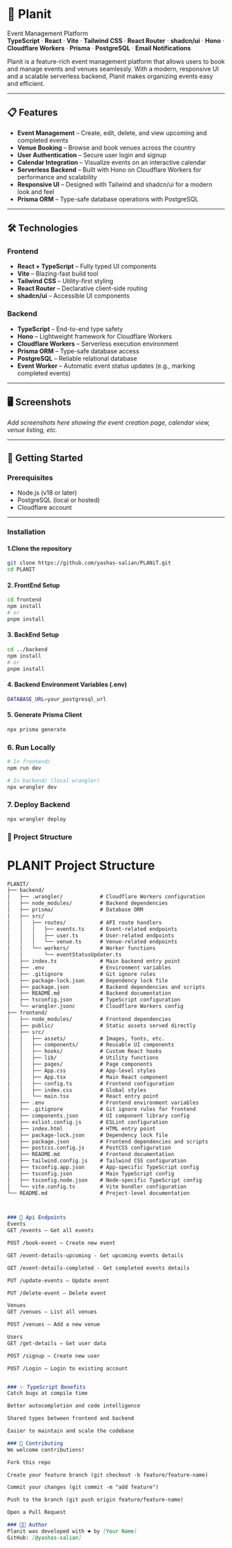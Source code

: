 # 🚀 Planit  
Event Management Platform  
**TypeScript** · **React** · **Vite** · **Tailwind CSS** · **React Router** · **shadcn/ui** · **Hono** · **Cloudflare Workers** · **Prisma** · **PostgreSQL** · **Email Notifications**

Planit is a feature-rich event management platform that allows users to book and manage events and venues seamlessly. With a modern, responsive UI and a scalable serverless backend, Planit makes organizing events easy and efficient.

---

## 📋 Features

- **Event Management** – Create, edit, delete, and view upcoming and completed events
- **Venue Booking** – Browse and book venues across the country
- **User Authentication** – Secure user login and signup
- **Calendar Integration** – Visualize events on an interactive calendar
- **Serverless Backend** – Built with Hono on Cloudflare Workers for performance and scalability
- **Responsive UI** – Designed with Tailwind and shadcn/ui for a modern look and feel
- **Prisma ORM** – Type-safe database operations with PostgreSQL

---

## 🛠️ Technologies

### **Frontend**
- **React + TypeScript** – Fully typed UI components
- **Vite** – Blazing-fast build tool
- **Tailwind CSS** – Utility-first styling
- **React Router** – Declarative client-side routing
- **shadcn/ui** – Accessible UI components

### **Backend**
- **TypeScript** – End-to-end type safety
- **Hono** – Lightweight framework for Cloudflare Workers
- **Cloudflare Workers** – Serverless execution environment
- **Prisma ORM** – Type-safe database access
- **PostgreSQL** – Reliable relational database
- **Event Worker** – Automatic event status updates (e.g., marking completed events)

---

## 🖥️ Screenshots
_Add screenshots here showing the event creation page, calendar view, venue listing, etc._

---

## 🚀 Getting Started

### Prerequisites

- Node.js (v18 or later)
- PostgreSQL (local or hosted)
- Cloudflare account

---

### Installation

#### 1.Clone the repository
```bash
git clone https://github.com/yashas-salian/PLANiT.git
cd PLANIT
```

#### 2. FrontEnd Setup
```bash
cd frontend
npm install
# or
pnpm install
```
#### 3. BackEnd Setup
```bash
cd ../backend
npm install
# or
pnpm install
```
#### 4. Backend Environment Variables (.env)
```bash
DATABASE_URL=your_postgresql_url
```

#### 5. Generate Prisma Client
```bash
npx prisma generate
```
### 6. Run Locally
```bash
# In frontend/
npm run dev

# In backend/ (local wrangler)
npx wrangler dev
```

### 7. Deploy Backend
```bash 
npx wrangler deploy
```



### 🧩 Project Structure
# PLANIT Project Structure

```markdown
PLANIT/
├── backend/
│   ├── .wrangler/            # Cloudflare Workers configuration
│   ├── node_modules/         # Backend dependencies
│   ├── prisma/               # Database ORM
│   ├── src/
│   │   ├── routes/           # API route handlers
│   │   │   ├── events.ts     # Event-related endpoints
│   │   │   ├── user.ts       # User-related endpoints
│   │   │   └── venue.ts      # Venue-related endpoints
│   │   └── workers/          # Worker functions
│   │       └── eventStatusUpdater.ts
│   ├── index.ts              # Main backend entry point
│   ├── .env                  # Environment variables
│   ├── .gitignore            # Git ignore rules
│   ├── package-lock.json     # Dependency lock file
│   ├── package.json          # Backend dependencies and scripts
│   ├── README.md             # Backend documentation
│   ├── tsconfig.json         # TypeScript configuration
│   └── wrangler.jsonc        # Cloudflare Workers config
├── frontend/
│   ├── node_modules/         # Frontend dependencies
│   ├── public/               # Static assets served directly
│   ├── src/
│   │   ├── assets/           # Images, fonts, etc.
│   │   ├── components/       # Reusable UI components
│   │   ├── hooks/            # Custom React hooks
│   │   ├── lib/              # Utility functions
│   │   ├── pages/            # Page components
│   │   ├── App.css           # App-level styles
│   │   ├── App.tsx           # Main React component
│   │   ├── config.ts         # Frontend configuration
│   │   ├── index.css         # Global styles
│   │   └── main.tsx          # React entry point
│   ├── .env                  # Frontend environment variables
│   ├── .gitignore            # Git ignore rules for frontend
│   ├── components.json       # UI component library config
│   ├── eslint.config.js      # ESLint configuration
│   ├── index.html            # HTML entry point
│   ├── package-lock.json     # Dependency lock file
│   ├── package.json          # Frontend dependencies and scripts
│   ├── postcss.config.js     # PostCSS configuration
│   ├── README.md             # Frontend documentation
│   ├── tailwind.config.js    # Tailwind CSS configuration
│   ├── tsconfig.app.json     # App-specific TypeScript config
│   ├── tsconfig.json         # Main TypeScript config
│   ├── tsconfig.node.json    # Node-specific TypeScript config
│   └── vite.config.ts        # Vite bundler configuration
└── README.md                 # Project-level documentation



### 🔄 Api Endpoints
Events
GET /events – Get all events

POST /book-event – Create new event

GET /event-details-upcoming - Get upcoming events details

GET /event-details-completed - Get completed events details

PUT /update-events – Update event

PUT /delete-event – Delete event

Venues
GET /venues – List all venues

POST /venues – Add a new venue

Users
GET /get-details – Get user data

POST /signup – Create new user

POST /Login – Login to existing account


### ✨ TypeScript Benefits
Catch bugs at compile time

Better autocompletion and code intelligence

Shared types between frontend and backend

Easier to maintain and scale the codebase

### 🤝 Contributing
We welcome contributions!

Fork this repo

Create your feature branch (git checkout -b feature/feature-name)

Commit your changes (git commit -m "add feature")

Push to the branch (git push origin feature/feature-name)

Open a Pull Request

### 👨‍💻 Author
Planit was developed with ❤️ by [Your Name]
GitHub: [@yashas-salian]



